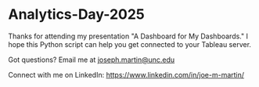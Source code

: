 # Analytics-Day-2025

Thanks for attending my presentation "A Dashboard for My Dashboards." I hope this Python script can help you get connected to your Tableau server. 

Got questions? Email me at joseph.martin@unc.edu

Connect with me on LinkedIn: https://www.linkedin.com/in/joe-m-martin/
